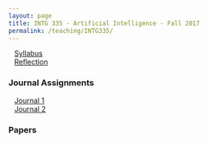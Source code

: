 ```yaml
---
layout: page
title: INTG 335 - Artificial Intelligence - Fall 2017
permalink: /teaching/INTG335/
---
```


&nbsp;&nbsp;&nbsp;[Syllabus](/teaching/INTG335/intg335-syllabus.pdf)  
&nbsp;&nbsp;&nbsp;[Reflection](/teaching/INTG335/intg335-reflection.pdf)  


### Journal Assignments  

&nbsp;&nbsp;&nbsp;[Journal 1](/teaching/INTG335/journals/intg335-journal1.pdf)  
&nbsp;&nbsp;&nbsp;[Journal 2](/teaching/INTG335/journals/intg335-journal2.pdf)  

### Papers  
